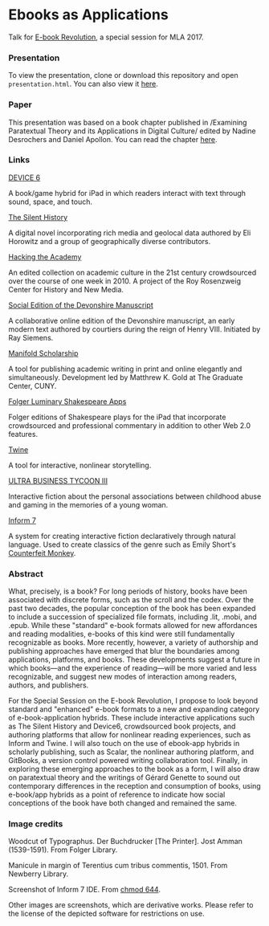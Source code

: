 # Ebooks as Applications

Talk for [E-book Revolution](https://apps.mla.org/program_details?prog_id=75&year=2017), a special session for MLA 2017.

### Presentation

To view the presentation, clone or download this repository and open `presentation.html`. You can also view it [here](http://htmlpreview.github.io/?https://github.com/smythp/ebooks-as-applications/blob/master/presentation.html#/sec-title-slide).

### Paper

This presentation was based on a book chapter published in /Examining Paratextual Theory and its Applications in Digital Culture/ edited by Nadine Desrochers and Daniel Apollon. You can read the chapter [here](Ebooks-and-the-Digital-Paratext--Emerging-Trends-in-the-Interpretation-of-Digital-Media.pdf ).

### Links

[DEVICE 6](https://itunes.apple.com/us/app/device-6/id680366065?mt=8)

A book/game hybrid for iPad in which readers interact with text through sound, space, and touch.

[The Silent History](http://thesilenthistory.com/)

A digital novel incorporating rich media and geolocal data authored by Eli Horowitz and a group of geographically diverse contributors.


[Hacking the Academy](http://hackingtheacademy.org/)

An edited collection on academic culture in the 21st century crowdsourced over the course of one week in 2010. A project of the Roy Rosenzweig Center for History and New Media.

[Social Edition of the Devonshire Manuscript](https://en.wikibooks.org/wiki/The_Devonshire_Manuscript)

A collaborative online edition of the Devonshire manuscript, an early modern text authored by courtiers during the reign of Henry VIII. Initiated by Ray Siemens.

[Manifold Scholarship](http://manifold.umn.edu/)

A tool for publishing academic writing in print and online elegantly and simultaneously. Development led by Matthrew K. Gold at The Graduate Center, CUNY.

[Folger Luminary Shakespeare Apps](http://www.folger.edu/folger-luminary-shakespeare-apps)

Folger editions of Shakespeare plays for the iPad that incorporate crowdsourced and professional commentary in addition to other Web 2.0 features.

[Twine](https://twinery.org/)

A tool for interactive, nonlinear storytelling.

[ULTRA BUSINESS TYCOON III](http://aliendovecote.com/uploads/twine/tycoon/crime.html)

Interactive fiction about the personal associations between childhood abuse and gaming in the memories of a young woman. 

[Inform 7](http://inform7.com/)

A system for creating interactive fiction declaratively through natural language. Used to create classics of the genre such as Emily Short's [Counterfeit Monkey](http://emshort.com/counterfeit_monkey).

### Abstract

What, precisely, is a book? For long periods of history, books have been associated with discrete forms, such as the scroll and the codex. Over the past two decades, the popular conception of the book has been expanded to include a succession of specialized file formats, including .lit, .mobi, and .epub. While these "standard" e-book formats allowed for new affordances and reading modalities, e-books of this kind were still fundamentally recognizable as books. More recently, however, a variety of authorship and publishing approaches have emerged that blur the boundaries among applications, platforms, and books. These developments suggest a future in which books—and the experience of reading—will be more varied and less recognizable, and suggest new modes of interaction among readers, authors, and publishers.

For the Special Session on the E-book Revolution, I propose to look beyond standard and "enhanced" e-book formats to a new and expanding category of e-book-application hybrids. These include interactive applications such as The Silent History and Device6, crowdsourced book projects, and authoring platforms that allow for nonlinear reading experiences, such as Inform and Twine. I will also touch on the use of ebook-app hybrids in scholarly publishing, such as Scalar, the nonlinear authoring platform,  and GitBooks, a version control powered writing collaboration tool. Finally, in exploring these emerging approaches to the book as a form, I will also draw on paratextual theory and the writings of Gérard Genette to sound out contemporary differences in the reception and consumption of books, using e-book/app hybrids as a point of reference to indicate how social conceptions of the book have both changed and remained the same.

### Image credits

Woodcut of Typographus. Der Buchdrucker [The Printer]. Jost Amman (1539-1591). From Folger Library.

Manicule in margin of Terentius cum tribus commentis, 1501. From Newberry Library.

Screenshot of Inform 7 IDE. From [chmod 644](https://www.windracer.net/blog/2011/12/creating-interactive-fiction-with-inform-7/).

Other images are screenshots, which are derivative works. Please refer to the license of the depicted software for restrictions on use.



